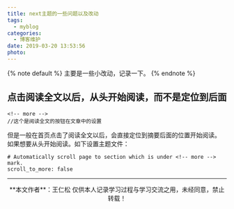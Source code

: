 ```yaml
---
title: next主题的一些问题以及改动
tags:
  - myblog
categories:
  - 博客维护
date: 2019-03-20 13:53:56
photo:
---
```


{% note default %}
主要是一些小改动，记录一下。
{% endnote %}

<!-- more -->

## 点击阅读全文以后，从头开始阅读，而不是定位到后面
```
<!-- more -->
//这个是阅读全文的按钮在文章中的设置
```

但是一般在首页点击了阅读全文以后，会直接定位到摘要后面的位置开始阅读。
如果想要从头开始阅读。如下设置主题文件：
```
# Automatically scroll page to section which is under <!-- more --> mark.
scroll_to_more: false
```















--- 

<div align="center">
	**本文作者**：王仁松
	仅供本人记录学习过程与学习交流之用，未经同意，禁止转载！
</div>